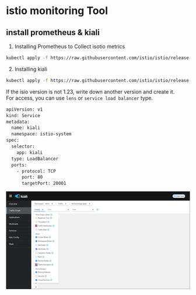 # istio monitoring Tool 

## install prometheus & kiali

1. Installing Prometheus to Collect isotio metrics

```sh
kubectl apply -f https://raw.githubusercontent.com/istio/istio/release-1.23/samples/addons/prometheus.yaml
```

2.  Installing kiali

```sh
kubectl apply -f https://raw.githubusercontent.com/istio/istio/release-1.23/samples/addons/kiali.yaml
```

If the isio version is not 1.23, write down another version and create it.  
For access, you can use `lens` or `service load balancer` type.

```sh 
apiVersion: v1
kind: Service
metadata:
  name: kiali
  namespace: istio-system
spec:
  selector:
    app: kiali
  type: LoadBalancer
  ports:
    - protocol: TCP
      port: 80
      targetPort: 20001
```

<p align="center">
  <img src="./image.png" alt="Architecture">
</p>